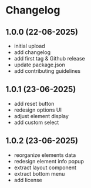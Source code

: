 # Changelog

## 1.0.0 (22-06-2025)

- initial upload
- add changelog
- add first tag & Github release
- update package.json
- add contributing guidelines

## 1.0.1 (23-06-2025)

- add reset button
- redesign options UI
- adjust element display
- add custom select

## 1.0.2 (23-06-2025)

- reorganize elements data
- redesign element info popup
- extract layout component
- extract bottom menu
- add license

